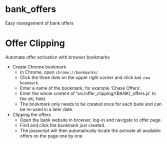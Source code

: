 # bank_offers
Easy management of bank offers

# Offer Clipping
Automate offer activation with browser bookmarks

- Create Chrome bookmark
  - In Chrome, open `chrome://bookmarks/`
  - Click the three dots on the upper right corner and click `Add new bookmark`.
  - Enter a name of the bookmark, for example 'Chase Offers'.
  - Enter the whole content of 'src/offer_clipping/{BANK}_offers.js' to the `URL` field.
  - The bookmark only needs to be created once for each bank and can be re-used in a later date.
- Clipping the offers
  - Open the bank website in browser, log-in and navigate to offer page.
  - Find and click the bookmark just created.
  - The javascript will then automatically locate the activate all available offers on the page one by one.

